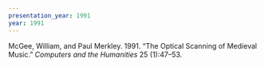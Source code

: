 ```yaml
---
presentation_year: 1991
year: 1991
---
```


McGee, William, and Paul Merkley. 1991. “The Optical Scanning of Medieval Music.” <i>Computers and the Humanities</i> 25 (1):47–53.